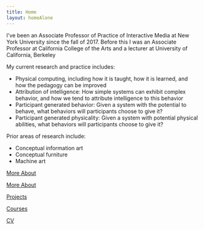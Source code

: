 ```yaml
---
title: Home
layout: homeAlone
---
```


I've been an Associate Professor of Practice of Interactive Media at New York
University since the fall of 2017. Before this I was an Associate Professor 
at California College of the Arts and a lecturer at 
University of California, Berkeley

My current research and practice includes:

- Physical computing, including how it is taught, how it is learned, 
and how the pedagogy can be improved
- Attribution of intelligence: How simple systems can exhibit complex
behavior, and how we tend to attribute intelligence to this behavior
- Participant generated behavior: Given a system with the potential to behave,
	what behaviors will participants choose to give it?
- Participant generated physicality: Given a system with potential physical
	abilities,
	what behaviors will participants choose to give it?

Prior areas of research include:

- Conceptual information art
- Conceptual furniture
- Machine art

[More About](http://michaelshiloh.github.io/about.html)

[More About](http://michaelshiloh.github.io/about.html)

[Projects](http://michaelshiloh.github.io/projects)

[Courses](http://michaelshiloh.github.io/courses)

[CV](http://michaelshiloh.github.io/michaelShiloh_CV_2019.pdf)

